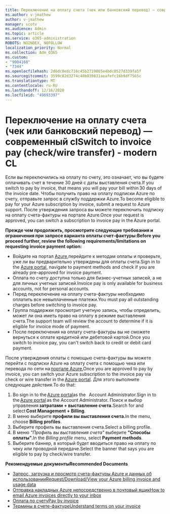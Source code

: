 ```yaml
---
title: Переключение на оплату счета (чек или банковский перевод) — современный cl
ms.author: v-jmathew
author: v-jmathew
manager: scotv
ms.audience: Admin
ms.topic: article
ms.service: o365-administration
ROBOTS: NOINDEX, NOFOLLOW
localization_priority: Normal
ms.collection: Adm_O365
ms.custom:
- "9004168"
- "7344"
ms.openlocfilehash: 2d6dc0edc716c45b2719865e4bdc0527d339fa5f
ms.sourcegitcommit: 3599c82d3274c48b039831aeafefc16b9df7565c
ms.translationtype: MT
ms.contentlocale: ru-RU
ms.lasthandoff: 12/16/2020
ms.locfileid: "49693397"
---
```

# <a name="switch-to-invoice-pay-checkwire-transfer---modern-cl"></a><span data-ttu-id="2d29e-102">Переключение на оплату счета (чек или банковский перевод) — современный cl</span><span class="sxs-lookup"><span data-stu-id="2d29e-102">Switch to invoice pay (check/wire transfer) - modern CL</span></span>

<span data-ttu-id="2d29e-103">Если вы переключились на оплату по счету, это означает, что вы будете оплачивать счет в течение 30 дней с даты выставления счета.</span><span class="sxs-lookup"><span data-stu-id="2d29e-103">If you switch to pay by invoice, that means you will pay your bill within 30 days of the invoice date.</span></span> <span data-ttu-id="2d29e-104">Чтобы получить право на оплату подписки Azure по счету, отправьте запрос в службу поддержки Azure.</span><span class="sxs-lookup"><span data-stu-id="2d29e-104">To become eligible to pay for your Azure subscription by invoice, submit a request to Azure support.</span></span> <span data-ttu-id="2d29e-105">После утверждения запроса вы можете переключить подписку на оплату счета-фактуры на портале Azure.</span><span class="sxs-lookup"><span data-stu-id="2d29e-105">Once your request is approved, you can switch a subscription to invoice pay in the Azure portal.</span></span>

<span data-ttu-id="2d29e-106">**Прежде чем продолжить, просмотрите следующие требования и ограничения при запросе варианта оплаты счет-фактуры:**</span><span class="sxs-lookup"><span data-stu-id="2d29e-106">**Before you proceed further, review the following requirements/limitations on requesting invoice payment option:**</span></span>

- <span data-ttu-id="2d29e-107">Войдите на портал [Azure,](https://portal.azure.com/)перейдите к методам оплаты и проверьте, уже ли вы предварительно утверждены для оплаты счета.</span><span class="sxs-lookup"><span data-stu-id="2d29e-107">Sign in to the [Azure portal](https://portal.azure.com/), navigate to payment methods and check if you are already pre-approved for invoice payment.</span></span>
- <span data-ttu-id="2d29e-108">Оплата по счету доступна только для бизнес-учетных записей, а не для личных учетных записей.</span><span class="sxs-lookup"><span data-stu-id="2d29e-108">Invoice pay is only available for business accounts, not for personal accounts.</span></span>
- <span data-ttu-id="2d29e-109">Перед переключение на оплату счета-фактуры необходимо оплатить все невыплаченные платежи.</span><span class="sxs-lookup"><span data-stu-id="2d29e-109">You must pay all outstanding charges before switching to invoice pay.</span></span>
- <span data-ttu-id="2d29e-110">Группа поддержки просмотрит учетную запись, чтобы определить, может ли она иметь право на оплату в режиме выставления счета.</span><span class="sxs-lookup"><span data-stu-id="2d29e-110">The support team will review the account to determine if it is eligible for invoice mode of payment.</span></span>
- <span data-ttu-id="2d29e-111">После переключения на оплату счета-фактуры вы не сможете вернуться к оплате кредитной или дебетовой картой.</span><span class="sxs-lookup"><span data-stu-id="2d29e-111">Once you switch to invoice pay, you can't switch back to credit or debit card payment.</span></span>

<span data-ttu-id="2d29e-112">После утверждения оплаты с помощью счета-фактуры вы можете перейти с подписки Azure на оплату счета с помощью чека или перевода по сети на [портале Azure.](https://portal.azure.com/)</span><span class="sxs-lookup"><span data-stu-id="2d29e-112">Once you are approved to pay by invoice, you can switch your Azure subscription to the invoice pay via check or wire transfer in the [Azure portal](https://portal.azure.com/).</span></span>
<span data-ttu-id="2d29e-113">Для этого выполните следующие действия.</span><span class="sxs-lookup"><span data-stu-id="2d29e-113">To do that:</span></span>

1. <span data-ttu-id="2d29e-114">Во sign in to the [Azure portal](https://portal.azure.com/)as the   Account Administrator.</span><span class="sxs-lookup"><span data-stu-id="2d29e-114">Sign in to the [Azure portal](https://portal.azure.com/) as the Account Administrator.</span></span> <span data-ttu-id="2d29e-115">Поиск и выбор управления **затратами + выставление счета.**</span><span class="sxs-lookup"><span data-stu-id="2d29e-115">Search for and select **Cost Management + Billing**.</span></span>
2. <span data-ttu-id="2d29e-116">В меню выберите **профили вы выставления счета.**</span><span class="sxs-lookup"><span data-stu-id="2d29e-116">In the menu, choose **Billing profiles**.</span></span>
3. <span data-ttu-id="2d29e-117">Выберите профиль вы выставления счета.</span><span class="sxs-lookup"><span data-stu-id="2d29e-117">Select a billing profile.</span></span>
4. <span data-ttu-id="2d29e-118">В меню *"Профиль вы выставления счета"* выберите **"Способы оплаты".**</span><span class="sxs-lookup"><span data-stu-id="2d29e-118">In the *Billing profile* menu, select **Payment methods**.</span></span>
5. <span data-ttu-id="2d29e-119">Выберите баннер, в который будет вводиться право на оплату по чеку или проводной передаче.</span><span class="sxs-lookup"><span data-stu-id="2d29e-119">Select the banner that says you are eligible to pay by check/wire transfer.</span></span>

<span data-ttu-id="2d29e-120">**Рекомендуемые документы**</span><span class="sxs-lookup"><span data-stu-id="2d29e-120">**Recommended Documents**</span></span>

- [<span data-ttu-id="2d29e-121">Запрос, загрузка и просмотр счета-фактуры Azure и данных об использовании</span><span class="sxs-lookup"><span data-stu-id="2d29e-121">Request/Download/View your Azure billing invoice and usage data</span></span>](https://docs.microsoft.com/azure/billing/billing-download-azure-invoice-daily-usage-date)
- [<span data-ttu-id="2d29e-122">Отправка накладных Azure непосредственно в почтовый ящик</span><span class="sxs-lookup"><span data-stu-id="2d29e-122">How to email Azure invoices directly to your inbox</span></span>](https://docs.microsoft.com/azure/billing/billing-download-azure-invoice-daily-usage-date)
- [<span data-ttu-id="2d29e-123">Оплата по счету</span><span class="sxs-lookup"><span data-stu-id="2d29e-123">Pay by invoice</span></span>](https://docs.microsoft.com/azure/billing/billing-how-to-pay-by-invoice)
- [<span data-ttu-id="2d29e-124">Термины в счете-фактуре</span><span class="sxs-lookup"><span data-stu-id="2d29e-124">Understand terms on your invoice</span></span>](https://docs.microsoft.com/azure/billing/billing-understand-your-invoice)
